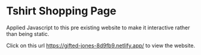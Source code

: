 # Tshirt Shopping Page
Applied Javascript to this pre existing website to make it interactive rather than being static.

Click on this url https://gifted-jones-8d9fb9.netlify.app/ to view the website.
